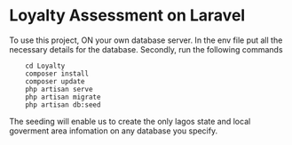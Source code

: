 # Loyalty Assessment on Laravel
To use this project, ON your own database server. In the env file put all the necessary details for the database.
Secondly, run the following commands
```
    cd Loyalty
    composer install
    composer update
    php artisan serve
    php artisan migrate
    php artisan db:seed
```
The seeding will enable us to create the only lagos state and local goverment area infomation on any database you specify.